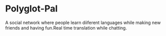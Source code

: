 # Polyglot-Pal
A social network where people learn diiferent languages while making new friends and having fun.Real time translation while chatting.

